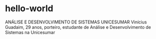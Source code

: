 # hello-world
ANÁLISE E DESENVOLVIMENTO DE SISTEMAS UNICESUMAR
Vinícius Guadaim, 29 anos, porteiro, estudante de Análise e Desenvolvimento de Sistemas na Unicesumar 
